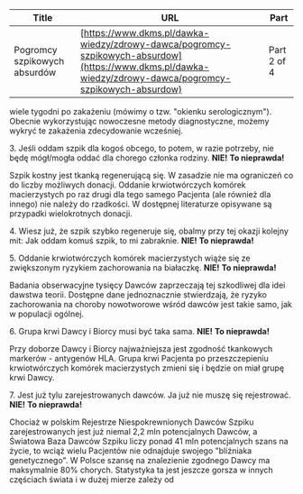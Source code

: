 | **Title**       | **URL**           | **Part**              |
|-----------------|-------------------|-----------------------|
| Pogromcy szpikowych absurdów         | [https://www.dkms.pl/dawka-wiedzy/zdrowy-dawca/pogromcy-szpikowych-absurdow](https://www.dkms.pl/dawka-wiedzy/zdrowy-dawca/pogromcy-szpikowych-absurdow)    | Part 2 of 4          |

 wiele tygodni po zakażeniu (mówimy o tzw. "okienku serologicznym"). Obecnie wykorzystując nowoczesne metody diagnostyczne, możemy wykryć te zakażenia zdecydowanie wcześniej.


3\. Jeśli oddam szpik dla kogoś obcego, to potem, w razie potrzeby, nie będę mógł/mogła oddać dla chorego członka rodziny. **NIE!** **To nieprawda!**


Szpik kostny jest tkanką regenerującą się. W zasadzie nie ma ograniczeń co do liczby możliwych donacji. Oddanie krwiotwórczych komórek macierzystych po raz drugi dla tego samego Pacjenta (ale również dla innego) nie należy do rzadkości. W dostępnej literaturze opisywane są przypadki wielokrotnych donacji.


4\. Wiesz już, że szpik szybko regeneruje się, obalmy przy tej okazji kolejny mit: Jak oddam komuś szpik, to mi zabraknie. **NIE!** **To nieprawda!**


5\. Oddanie krwiotwórczych komórek macierzystych wiąże się ze zwiększonym ryzykiem zachorowania na białaczkę. **NIE!** **To nieprawda!**


Badania obserwacyjne tysięcy Dawców zaprzeczają tej szkodliwej dla idei dawstwa teorii. Dostępne dane jednoznacznie stwierdzają, że ryzyko zachorowania na choroby nowotworowe wśród dawców jest takie samo, jak w populacji ogólnej.


6\. Grupa krwi Dawcy i Biorcy musi być taka sama. **NIE!** **To nieprawda!**


Przy doborze Dawcy i Biorcy najważniejsza jest zgodność tkankowych markerów \- antygenów HLA. Grupa krwi Pacjenta po przeszczepieniu krwiotwórczych komórek macierzystych zmieni się i będzie on miał grupę krwi Dawcy.


7\. Jest już tylu zarejestrowanych dawców. Ja już nie muszę się rejestrować. **NIE!** **To nieprawda!**


Chociaż w polskim Rejestrze Niespokrewnionych Dawców Szpiku zarejestrowanych jest już niemal 2,2 mln potencjalnych Dawców, a Światowa Baza Dawców Szpiku liczy ponad 41 mln potencjalnych szans na życie, to wciąż wielu Pacjentów nie odnajduje swojego "bliźniaka genetycznego". W Polsce szansę na znalezienie zgodnego Dawcy ma maksymalnie 80% chorych. Statystyka ta jest jeszcze gorsza w innych częściach świata i w dużej mierze zależy od 